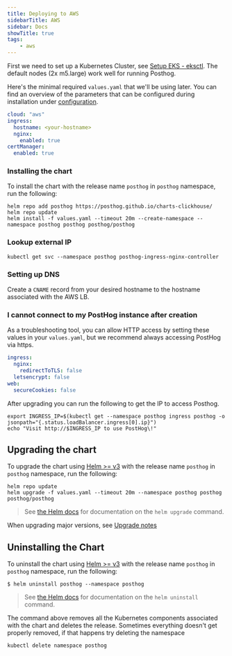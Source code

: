 ```yaml
---
title: Deploying to AWS
sidebarTitle: AWS
sidebar: Docs
showTitle: true
tags:
    - aws
---
```


First we need to set up a Kubernetes Cluster, see [Setup EKS - eksctl](https://docs.aws.amazon.com/eks/latest/userguide/getting-started-eksctl.html). The default nodes (2x m5.large) work well for running Posthog.

Here's the minimal required `values.yaml` that we'll be using later. You can find an overview of the parameters that can be configured during installation under [configuration](/docs/self-host/deploy/configuration).
```yaml
cloud: "aws"
ingress:
  hostname: <your-hostname>
  nginx:
    enabled: true
certManager:
  enabled: true
```

### Installing the chart

To install the chart with the release name `posthog` in `posthog` namespace, run the following:

```console
helm repo add posthog https://posthog.github.io/charts-clickhouse/
helm repo update
helm install -f values.yaml --timeout 20m --create-namespace --namespace posthog posthog posthog/posthog
```
    
### Lookup external IP

```console
kubectl get svc --namespace posthog posthog-ingress-nginx-controller
```
### Setting up DNS

Create a `CNAME` record from your desired hostname to the hostname associated with the AWS LB.

### I cannot connect to my PostHog instance after creation
As a troubleshooting tool, you can allow HTTP access by setting these values in your `values.yaml`, but we recommend always accessing PostHog via https.
```yaml
ingress:
  nginx:
    redirectToTLS: false
  letsencrypt: false
web:
  secureCookies: false
```

After upgrading you can run the following to get the IP to access Posthog.
```console
export INGRESS_IP=$(kubectl get --namespace posthog ingress posthog -o jsonpath="{.status.loadBalancer.ingress[0].ip}")
echo "Visit http://$INGRESS_IP to use PostHog\!"
```

## Upgrading the chart

To upgrade the chart using [Helm >= v3](https://helm.sh/) with the release name `posthog` in `posthog` namespace, run the following:

```console
helm repo update
helm upgrade -f values.yaml --timeout 20m --namespace posthog posthog posthog/posthog
```

> See [the Helm docs](https://helm.sh/docs/helm/helm_upgrade/) for documentation on the `helm upgrade` command.

When upgrading major versions, see [Upgrade notes](/docs/self-host/deploy/upgrade-notes)


## Uninstalling the Chart

To uninstall the chart using [Helm >= v3](https://helm.sh/) with the release name `posthog` in `posthog` namespace, run the following:
```console
$ helm uninstall posthog --namespace posthog
```

> See [the Helm docs](https://helm.sh/docs/helm/helm_uninstall/) for documentation on the `helm uninstall` command.

The command above removes all the Kubernetes components associated with the chart and deletes the release. Sometimes everything doesn't get properly removed, if that happens try deleting the namespace
```console
kubectl delete namespace posthog
```
